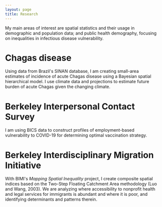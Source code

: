 ```yaml
---
layout: page
title: Research
---
```


My main areas of interest are spatial statistics and their usage in demographic
and population data; and public health demography, focusing on inequalities
in infectious disease vulnerability. 

# Chagas disease
Using data from Brazil's SINAN database, I am creating small-area estimates
of incidence of acute Chagas disease using a Bayesian spatial hierarchical model.
I use climate data and projections to estimate future burden of acute Chagas
given the changing climate.

# Berkeley Interpersonal Contact Survey
I am using BICS data to construct profiles of employment-based vulnerability 
to COVID-19 for determining optimal vaccination strategy.

# Berkeley Interdisciplinary Migration Initiative
With BIMI's _Mapping Spatial Inequality_ project, I create composite spatial
indices based on the Two-Step Floating Catchment Area methodology 
(Luo and Wang, 2003).  We are analyzing where accessibility to nonprofit health
and legal services for immigrants is abundant and where it is poor,
and identifying determinants and patterns therein.

